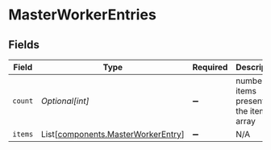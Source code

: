 # MasterWorkerEntries


## Fields

| Field                                                                          | Type                                                                           | Required                                                                       | Description                                                                    |
| ------------------------------------------------------------------------------ | ------------------------------------------------------------------------------ | ------------------------------------------------------------------------------ | ------------------------------------------------------------------------------ |
| `count`                                                                        | *Optional[int]*                                                                | :heavy_minus_sign:                                                             | number of items present in the items array                                     |
| `items`                                                                        | List[[components.MasterWorkerEntry](../../models/shared/masterworkerentry.md)] | :heavy_minus_sign:                                                             | N/A                                                                            |